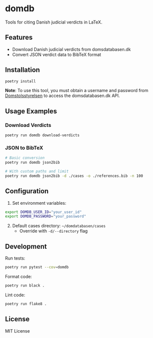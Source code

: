 # domdb

Tools for citing Danish judicial verdicts in LaTeX.

## Features
- Download Danish judicial verdicts from domsdatabasen.dk
- Convert JSON verdict data to BibTeX format

## Installation

```sh
poetry install
```

**Note**: To use this tool, you must obtain a username and password from [Domstolsstyrelsen](https://www.domstol.dk/om-domstolsstyrelsen/kontakt/) to access the domsdatabasen.dk API.

## Usage Examples

### Download Verdicts
```sh
poetry run domdb download-verdicts
```

### JSON to BibTeX
```sh
# Basic conversion
poetry run domdb json2bib

# With custom paths and limit
poetry run domdb json2bib -d ./cases -o ./references.bib -n 100
```

## Configuration

1. Set environment variables:
```sh
export DOMDB_USER_ID="your_user_id"
export DOMDB_PASSWORD="your_password"
```

2. Default cases directory: `~/domdatabasen/cases`
   - Override with `-d/--directory` flag

## Development

Run tests:
```sh
poetry run pytest --cov=domdb
```

Format code:
```sh
poetry run black .
```

Lint code:
```sh
poetry run flake8 .
```

## License
MIT License
